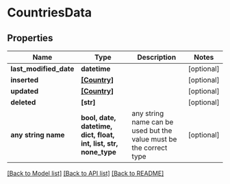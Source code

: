 # CountriesData


## Properties
Name | Type | Description | Notes
------------ | ------------- | ------------- | -------------
**last_modified_date** | **datetime** |  | [optional] 
**inserted** | [**[Country]**](Country.md) |  | [optional] 
**updated** | [**[Country]**](Country.md) |  | [optional] 
**deleted** | **[str]** |  | [optional] 
**any string name** | **bool, date, datetime, dict, float, int, list, str, none_type** | any string name can be used but the value must be the correct type | [optional]

[[Back to Model list]](../README.md#documentation-for-models) [[Back to API list]](../README.md#documentation-for-api-endpoints) [[Back to README]](../README.md)


